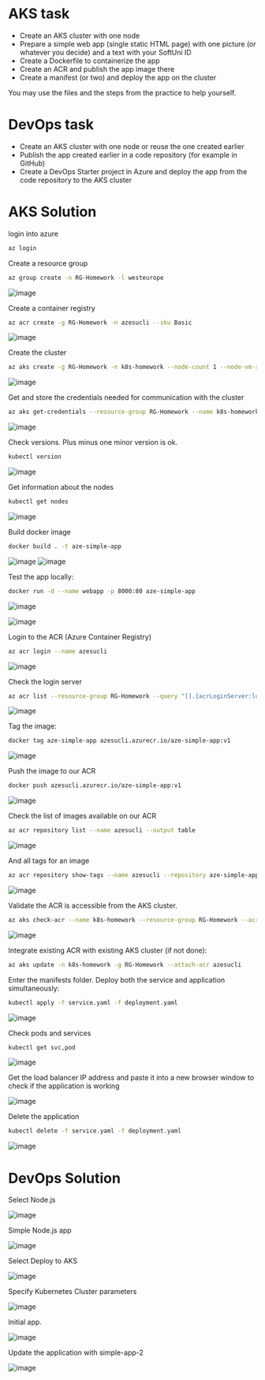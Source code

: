 # AKS task

- Create an AKS cluster with one node
- Prepare a simple web app (single static HTML page) with one picture (or whatever you decide) and a text with your SoftUni ID
- Create a Dockerfile to containerize the app
- Create an ACR and publish the app image there
- Create a manifest (or two) and deploy the app on the cluster

You may use the files and the steps from the practice to help yourself.

# DevOps task

- Create an AKS cluster with one node or reuse the one created earlier
- Publish the app created earlier in a code repository (for example in GitHub)
- Create a DevOps Starter project in Azure and deploy the app from the code repository to the AKS cluster


# AKS Solution

login into azure

```bash
az login
```

Create a resource group

```bash
az group create -n RG-Homework -l westeurope
```

![image](https://user-images.githubusercontent.com/34960418/160814494-e405c662-1218-4066-bfa4-639101ee1f45.png)


Create a container registry

```bash
az acr create -g RG-Homework -n azesucli --sku Basic
```

![image](https://user-images.githubusercontent.com/34960418/160814718-da705478-5e4c-4d4f-a525-5a696f998035.png)


Create the cluster

```bash
az aks create -g RG-Homework -n k8s-homework --node-count 1 --node-vm-size Standard_B2s --enable-addons monitoring --generate-ssh-keys --attach-acr azesucli
```

![image](https://user-images.githubusercontent.com/34960418/160816045-1b998831-99d9-45d6-9a6f-ae7446b978d4.png)


Get and store the credentials needed for communication with the cluster

```bash
az aks get-credentials --resource-group RG-Homework --name k8s-homework
```

![image](https://user-images.githubusercontent.com/34960418/160816392-0f181e02-8fdb-441e-8d3f-161a3a747460.png)


Check versions. Plus minus one minor version is ok.

```bash
kubectl version
```

![image](https://user-images.githubusercontent.com/34960418/160816589-950e2181-ce74-448f-91a6-789002aa2a39.png)


Get information about the nodes

```bash
kubectl get nodes
```

![image](https://user-images.githubusercontent.com/34960418/160817023-200cf70d-cbad-482e-8e89-47bc54881c01.png)


Build docker image

```bash
docker build . -t aze-simple-app
```

![image](https://user-images.githubusercontent.com/34960418/160821862-ac25ae24-5f62-4d19-8a84-5ef179a4c851.png)
![image](https://user-images.githubusercontent.com/34960418/160822018-88e19b44-3ef1-4210-8a7a-93b531e2d034.png)


Test the app locally:

```bash
docker run -d --name webapp -p 8000:80 aze-simple-app
```

![image](https://user-images.githubusercontent.com/34960418/160822290-89ced656-bc52-47f6-b98b-34edc3fd31a0.png)

![image](https://user-images.githubusercontent.com/34960418/160822357-13e63899-3c2e-4fb7-a687-984b2e6fa308.png)


Login to the ACR (Azure Container Registry)

```bash
az acr login --name azesucli
```

![image](https://user-images.githubusercontent.com/34960418/160822763-ce175ffa-07a6-4ae3-8eaf-f402c8722832.png)


Check the login server

```bash
az acr list --resource-group RG-Homework --query "[].{acrLoginServer:loginServer}" --output table
```

![image](https://user-images.githubusercontent.com/34960418/160823028-e7086d2b-563f-4a0a-ae8e-da042d89df75.png)


Tag the image:

```bash
docker tag aze-simple-app azesucli.azurecr.io/aze-simple-app:v1
```

![image](https://user-images.githubusercontent.com/34960418/160823283-6a3e2d22-f92c-4cf9-a817-5e7fd60df766.png)


Push the image to our ACR

```bash
docker push azesucli.azurecr.io/aze-simple-app:v1
```

![image](https://user-images.githubusercontent.com/34960418/160823466-171a7730-51c3-47e3-b91f-4fa536b8d0e5.png)


Check the list of images available on our ACR

```bash
az acr repository list --name azesucli --output table
```

![image](https://user-images.githubusercontent.com/34960418/160823689-d0cf3850-bb23-49a1-abd8-dbabdf57bede.png)


And all tags for an image

```bash
az acr repository show-tags --name azesucli --repository aze-simple-app --output table
```

![image](https://user-images.githubusercontent.com/34960418/160823861-0dc336ac-16d6-4790-bd10-a0796b6ed744.png)


Validate the ACR is accessible from the AKS cluster.

```bash
az aks check-acr --name k8s-homework --resource-group RG-Homework --acr azesucli.azurecr.io
```

![image](https://user-images.githubusercontent.com/34960418/160824990-c2a5365e-8555-4b0a-97d4-6c0ca4d7dc56.png)


Integrate existing ACR with existing AKS cluster (if not done):

```bash
az aks update -n k8s-homework -g RG-Homework --attach-acr azesucli
```


Enter the manifests folder. Deploy both the service and application simultaneously:

```bash
kubectl apply -f service.yaml -f deployment.yaml
```

![image](https://user-images.githubusercontent.com/34960418/160826319-473b3510-c8b3-4fbd-bc3f-8c42d4122f79.png)


Check pods and services

```bash
kubectl get svc,pod
```

![image](https://user-images.githubusercontent.com/34960418/160826467-f987e367-cfbb-4894-89e5-517f64c6216a.png)


Get the load balancer IP address and paste it into a new browser window to check if the application is working

![image](https://user-images.githubusercontent.com/34960418/160826542-f8cbbec2-a227-4454-902f-e8e1973a5169.png)


Delete the application

```bash
kubectl delete -f service.yaml -f deployment.yaml
```

![image](https://user-images.githubusercontent.com/34960418/160827262-1b2f7c6c-6f16-4165-a0ac-e77f2ae4df3d.png)


# DevOps Solution

Select Node.js

![image](https://user-images.githubusercontent.com/34960418/160829179-88f9884d-c012-4eac-815b-7cb2b0a58607.png)


Simple Node.js app

![image](https://user-images.githubusercontent.com/34960418/160829226-98f280e8-c3d8-44da-917f-42c14250602d.png)


Select Deploy to AKS

![image](https://user-images.githubusercontent.com/34960418/160829485-84f8037f-f59c-47b0-a6e5-5cf72d432a09.png)


Specify Kubernetes Cluster parameters

![image](https://user-images.githubusercontent.com/34960418/160830035-b3130a79-f4f5-47ac-8c19-5e48d92d4913.png)


Initial app.

![image](https://user-images.githubusercontent.com/34960418/160832473-41e835be-4c1d-49ec-b051-091f7d0ef129.png)


Update the application with simple-app-2

![image](https://user-images.githubusercontent.com/34960418/160896815-a3723673-e456-40ba-aabb-a54c3c44274f.png)



